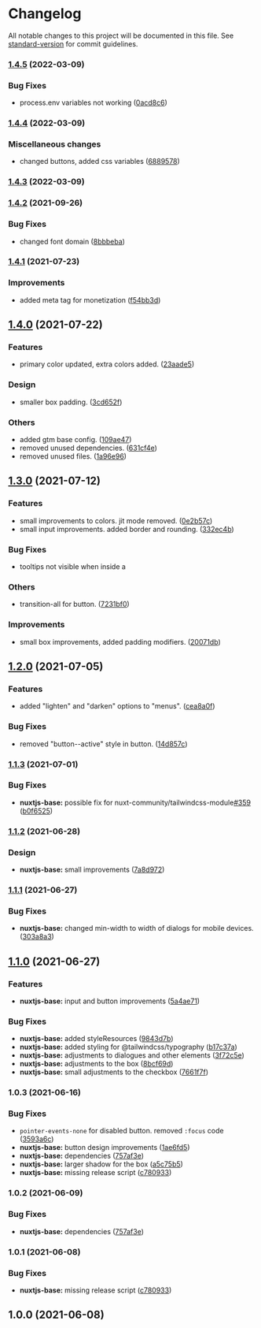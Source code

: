 # Changelog

All notable changes to this project will be documented in this file. See [standard-version](https://github.com/conventional-changelog/standard-version) for commit guidelines.

### [1.4.5](https://github.com/dreamnettech/monorepo/compare/nuxtjs-base-v1.4.4...nuxtjs-base-v1.4.5) (2022-03-09)


### Bug Fixes

* process.env variables not working ([0acd8c6](https://github.com/dreamnettech/monorepo/commit/0acd8c6da53118cc5bbe2888459d151b16a18f15))

### [1.4.4](https://github.com/dreamnettech/monorepo/compare/nuxtjs-base-v1.4.3...nuxtjs-base-v1.4.4) (2022-03-09)


### Miscellaneous changes

* changed buttons, added css variables ([6889578](https://github.com/dreamnettech/monorepo/commit/6889578f337d2a98538019fcb0361a452d878da9))

### [1.4.3](https://github.com/dreamnettech/monorepo/compare/nuxtjs-base-v1.4.2...nuxtjs-base-v1.4.3) (2022-03-09)

### [1.4.2](https://github.com/dreamnettech/monorepo/compare/nuxtjs-base-v1.4.1...nuxtjs-base-v1.4.2) (2021-09-26)


### Bug Fixes

* changed font domain ([8bbbeba](https://github.com/dreamnettech/monorepo/commit/8bbbeba7fed2fe5530ea9d2f233cc6b77a39b5de))

### [1.4.1](https://github.com/dreamnettech/monorepo/compare/nuxtjs-base-v1.4.0...nuxtjs-base-v1.4.1) (2021-07-23)


### Improvements

* added meta tag for monetization ([f54bb3d](https://github.com/dreamnettech/monorepo/commit/f54bb3d5ec8aa02b4c3491848dd5ec57dd02b00b))

## [1.4.0](https://github.com/dreamnettech/monorepo/compare/nuxtjs-base-v1.3.0...nuxtjs-base-v1.4.0) (2021-07-22)


### Features

* primary color updated, extra colors added. ([23aade5](https://github.com/dreamnettech/monorepo/commit/23aade53816e806bae77767776f02878ccb7e75b))


### Design

* smaller box padding. ([3cd652f](https://github.com/dreamnettech/monorepo/commit/3cd652f788e0abb646ee4632b7e8c7b0c6c4b76e))


### Others

* added gtm base config. ([109ae47](https://github.com/dreamnettech/monorepo/commit/109ae47c93757f812830c650760c9bef8c012698))
* removed unused dependencies. ([631cf4e](https://github.com/dreamnettech/monorepo/commit/631cf4e368dbfed4f7ea64418c509633f44d1b85))
* removed unused files. ([1a96e96](https://github.com/dreamnettech/monorepo/commit/1a96e96dedb88a0e6bb91059d54c40940096dad7))

## [1.3.0](https://github.com/dreamnettech/monorepo/compare/nuxtjs-base-v1.2.0...nuxtjs-base-v1.3.0) (2021-07-12)


### Features

* small improvements to colors. jit mode removed. ([0e2b57c](https://github.com/dreamnettech/monorepo/commit/0e2b57ced2e9df46bd6acc5da3074d69bcdbfd42))
* small input improvements. added border and rounding. ([332ec4b](https://github.com/dreamnettech/monorepo/commit/332ec4b26b5276f091c9cda867ea3ce016d27610))


### Bug Fixes

* tooltips not visible when inside a <dialog> ([b88eb08](https://github.com/dreamnettech/monorepo/commit/b88eb08aab9d82810f4c59e8be3e7be77300ca81))


### Others

* transition-all for button. ([7231bf0](https://github.com/dreamnettech/monorepo/commit/7231bf066fd1f4ca7616f7feaf4925f60b21616c))


### Improvements

* small box improvements, added padding modifiers. ([20071db](https://github.com/dreamnettech/monorepo/commit/20071db0cdf17329008864cfe4f1a90efae343ed))

## [1.2.0](https://github.com/dreamnettech/monorepo/compare/nuxtjs-base-v1.1.3...nuxtjs-base-v1.2.0) (2021-07-05)


### Features

* added "lighten" and "darken" options to "menus". ([cea8a0f](https://github.com/dreamnettech/monorepo/commit/cea8a0ff7b73f58662145dd2e316cba7c9161993))


### Bug Fixes

* removed "button--active" style in button. ([14d857c](https://github.com/dreamnettech/monorepo/commit/14d857c3063d013a0c562c97aaeba253413f2934))

### [1.1.3](https://github.com/dreamnettech/monorepo/compare/nuxtjs-base-v1.1.2...nuxtjs-base-v1.1.3) (2021-07-01)


### Bug Fixes

* **nuxtjs-base:** possible fix for nuxt-community/tailwindcss-module[#359](https://github.com/nuxt-community/tailwindcss-module/issues/359) ([b0f6525](https://github.com/dreamnettech/monorepo/commit/b0f6525158b88f0b3b8f0dcd04e9316e8af60000))

### [1.1.2](https://github.com/dreamnettech/monorepo/compare/nuxtjs-base-v1.1.1...nuxtjs-base-v1.1.2) (2021-06-28)


### Design

* **nuxtjs-base:** small improvements ([7a8d972](https://github.com/dreamnettech/monorepo/commit/7a8d972f4413d11c525cc095b6818f6c35163834))

### [1.1.1](https://github.com/dreamnettech/monorepo/compare/nuxtjs-base-v1.1.0...nuxtjs-base-v1.1.1) (2021-06-27)


### Bug Fixes

* **nuxtjs-base:** changed min-width to width of dialogs for mobile devices. ([303a8a3](https://github.com/dreamnettech/monorepo/commit/303a8a3ed3c230ba914769c6046514f8ec6c1072))

## [1.1.0](https://github.com/dreamnettech/monorepo/compare/nuxtjs-base-v1.0.3...nuxtjs-base-v1.1.0) (2021-06-27)


### Features

* **nuxtjs-base:** input and button improvements ([5a4ae71](https://github.com/dreamnettech/monorepo/commit/5a4ae719e90d0591195573ccf4f8ba52ee7a002d))


### Bug Fixes

* **nuxtjs-base:** added styleResources ([9843d7b](https://github.com/dreamnettech/monorepo/commit/9843d7bc30fc85ffe1b91acb364cb78bec1ba1b0))
* **nuxtjs-base:** added styling for @tailwindcss/typography ([b17c37a](https://github.com/dreamnettech/monorepo/commit/b17c37a7c999d1228d55989ef3ace549a6542e8d))
* **nuxtjs-base:** adjustments to dialogues and other elements ([3f72c5e](https://github.com/dreamnettech/monorepo/commit/3f72c5e0be729c01a28d6d20eca18568e809211b))
* **nuxtjs-base:** adjustments to the box ([8bcf69d](https://github.com/dreamnettech/monorepo/commit/8bcf69d68c83edcf2c0ada4e8f77e31f2fd58055))
* **nuxtjs-base:** small adjustments to the checkbox ([7661f7f](https://github.com/dreamnettech/monorepo/commit/7661f7fe75860ffc9bb7be928a36cae3386e298d))

### 1.0.3 (2021-06-16)


### Bug Fixes

* `pointer-events-none` for disabled button. removed `:focus` code ([3593a6c](https://github.com/dreamnettech/monorepo/commit/3593a6c43966c7e517d3a3bdd06363f0eb45abc4))
* **nuxtjs-base:** button design improvements ([1ae6fd5](https://github.com/dreamnettech/monorepo/commit/1ae6fd57175b937c7374f88b855ea4697900d372))
* **nuxtjs-base:** dependencies ([757af3e](https://github.com/dreamnettech/monorepo/commit/757af3e7ccf4da87afc4241dd74abda02908da4e))
* **nuxtjs-base:** larger shadow for the box ([a5c75b5](https://github.com/dreamnettech/monorepo/commit/a5c75b54a65a759283671ba3f5ccce7d12d92fd4))
* **nuxtjs-base:** missing release script ([c780933](https://github.com/dreamnettech/monorepo/commit/c7809332e95d647c41280b6706acdf0bcdb65be9))

### 1.0.2 (2021-06-09)


### Bug Fixes

* **nuxtjs-base:** dependencies ([757af3e](https://github.com/dreamnettech/monorepo/commit/757af3e7ccf4da87afc4241dd74abda02908da4e))

### 1.0.1 (2021-06-08)


### Bug Fixes

* **nuxtjs-base:** missing release script ([c780933](https://github.com/dreamnettech/monorepo/commit/c7809332e95d647c41280b6706acdf0bcdb65be9))

## 1.0.0 (2021-06-08)
